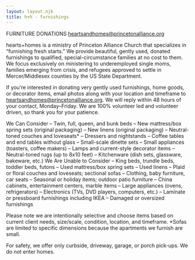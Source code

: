 ```yaml
---
layout: layout.njk
title: h+h - furnishings
---
```


FURNITURE DONATIONS
heartsandhomes@princetonalliance.org 

hearts+homes is a ministry of Princeton Alliance Church that specializes in “furnishing fresh starts.” We provide beautiful, gently used, donated furnishings to qualified, special-circumstance families at no cost to them. We focus exclusively on ministering to underemployed single moms, families emerging from crisis, and refugees approved to settle in Mercer/Middlesex counties by the US State Department.


If you’re interested in donating very gently used furnishings, home goods, or decorator items, email photos along with your location and timeframe to heartsandhomes@princetonalliance.org. We will reply within 48 hours of your contact, Monday–Friday. We are 100% volunteer led and volunteer driven, so thank you for your patience. 

We Can Consider
– Twin, full, queen, and bunk beds 
– New mattress/box spring sets (original packaging) 
– New linens (original packaging)
– Neutral-toned couches and loveseats*
– Dressers and nightstands
– Coffee tables and end tables without glass
– Small-scale dinette sets
– Small appliances (toasters, coffee makers)
– Lamps and current-style decorator items
– Neutral-toned rugs (up to 8x10 feet)
– Kitchenware (dish sets, glassware, bakeware, etc.)
We Are Unable to Consider
– King beds, trundle beds, toddler beds, futons
– Used mattress/box spring sets
– Used linens
– Plaid or floral couches and loveseats; sectional sofas
– Clothing, baby furniture, car seats
– Seasonal or holiday items; outdoor patio furniture
– China cabinets, entertainment centers, marble items
– Large appliances (ovens, refrigerators)
– Electronics (TVs, DVD players, computers, etc.)
– Laminate or pressboard furnishings including IKEA
– Damaged or oversized furnishings

Please note we are intentionally selective and choose items based on current client needs, size/scale, condition, location, and timeframe. *Sofas are limited to specific dimensions because the apartments we furnish are small.

For safety, we offer only curbside, driveway, garage, or porch pick-ups. We do not enter homes.
